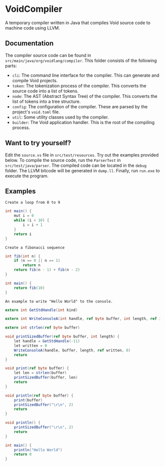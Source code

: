 # VoidCompiler

A temporary compiler written in Java that compiles Void source code to machine code using LLVM.

## Documentation
The compiler source code can be found in `src/main/java/org/voidlang/compiler`. 
This folder consists of the following parts:
- `cli`: The command line interface for the compiler. This can generate and compile Void projects.
- `token`: The tokenization process of the compiler. This converts the source code into a list of tokens.
- `node`: The AST (Abstract Syntax Tree) of the compiler. This converts the list of tokens into a tree structure.
- `config`: The configuration of the compiler. These are parsed by the project's `void.toml` file.
- `util`: Some utility classes used by the compiler.
- `builder`: The Void application handler. This is the root of the compiling process.

## Want to try yourself?
Edit the `source.vs` file in `src/test/resources`. Try out the examples provided below.
To compile the source code, run the `ParserTest` in `src/test/java/parser`. 
The compiled code can be located in the `debug` folder.
The LLVM bitcode will be generated in `dump.ll`. Finally, run `run.exe` to execute the program.

## Examples

`Create a loop from 0 to 9`
```cs
int main() {
    mut i = 0
    while (i < 10) {
        i = i + 1
    }
    return i
}
```

`Create a fibonacci sequence`
```cs
int fib(int n) {
    if (n == 0 || n == 1)
        return n
    return fib(n - 1) + fib(n - 2)
}

int main() {
    return fib(10)
}
```

`An example to write "Hello World" to the console.`
```cs
extern int GetStdHandle(int kind)

extern int WriteConsoleA(int handle, ref byte buffer, int length, ref int written, int reserved)

extern int strlen(ref byte buffer)

void printSizedBuffer(ref byte buffer, int length) {
    let handle = GetStdHandle(-11)
    let written = 0
    WriteConsoleA(handle, buffer, length, ref written, 0)
    return
}

void print(ref byte buffer) {
    let len = strlen(buffer)
    printSizedBuffer(buffer, len)
    return
}

void println(ref byte buffer) {
    print(buffer)
    printSizedBuffer("\r\n", 2)
    return
}

void println() {
    printSizedBuffer("\r\n", 2)
    return
}

int main() {
    println("Hello World")
    return 0
}
```
